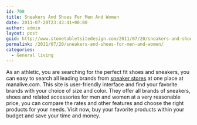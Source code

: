 ```yaml
---
id: 708
title: Sneakers And Shoes For Men And Women
date: 2011-07-20T23:43:41+00:00
author: admin
layout: post
guid: http://www.stonetabletsitedesign.com/2011/07/20/sneakers-and-shoes-for-men-and-women/
permalink: /2011/07/20/sneakers-and-shoes-for-men-and-women/
categories:
  - General living
---
```

As an athletic, you are searching for the perfect fit shoes and sneakers, you can easy to search all leading brands from [sneaker stores](http://www.manalive.com/mens/sneakers-and-shoes/sneakers) at one place at manalive.com. This site is user-friendly interface and find your favorite brands with your choice of size and color. They offer all brands of sneakers, shoes and related accessories for men and women at a very reasonable price, you can compare the rates and other features and choose the right products for your needs. Visit now, buy your favorite products within your budget and save your time and money.